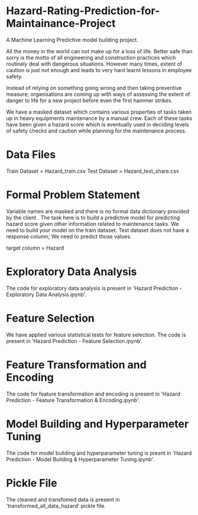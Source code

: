 # Hazard-Rating-Prediction-for-Maintainance-Project
A Machine Learning Predictive model building project. 

All the money in the world can not make up for a loss of life. Better safe than sorry is the motto of
all engineering and construction practices which routinely deal with dangerous situations.
However many times, extent of caution is just not enough and leads to very hard learnt lessons
in employee safety.

Instead of relying on something going wrong and then taking preventive measure; organisations
are coming up with ways of assessing the extent of danger to life for a new project before even
the first hammer strikes.

We have a masked dataset which contains various properties of tasks taken up in heavy
equipments maintenance by a manual crew. Each of these tasks have been given a hazard score
which is eventually used in deciding levels of safety checks and caution while planning for the
maintenance process.

# Data Files
Train Dataset = Hazard_train.csv
Test Dataset = Hazard_test_share.csv

# Formal Problem Statement
Variable names are masked and there is no formal data dictionary provided by the client .
The task here is to build a predictive model for predicting hazard score given other information
related to maintenance tasks. We need to build your model on the train dataset. Test dataset
does not have a response column; We need to predict those values.

target column = Hazard

# Exploratory Data Analysis
The code for exploratory data analysis is present in 'Hazard Prediction - Exploratory Data Analysis.ipynb'.

# Feature Selection
We have applied various statistical tests for feature selection. The code is present in 'Hazard Prediction - Feature Selection.ipynb'.

# Feature Transformation and Encoding
The code for feature transformation and encoding is present in 'Hazard Prediction - Feature Transformation & Encoding.ipynb'.

# Model Building and Hyperparameter Tuning
The code for model building and hyperparameter tuning is presnt in 'Hazard Prediction - Model Building & Hyperparameter Tuning.ipynb'.

# Pickle File
The cleaned and transfomed data is present in 'transformed_all_data_hazard' pickle file.

